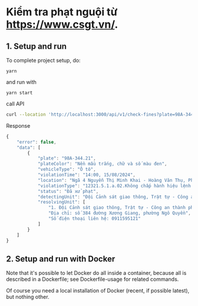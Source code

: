 # Kiểm tra phạt nguội từ https://www.csgt.vn/.

## 1. Setup and run

To complete project setup, do:

```
yarn
```

and run with

```
yarn start
```

call API
```bash
curl --location 'http://localhost:3000/api/v1/check-fines?plate=98A-344.21'
```

Response
```js
{
    "error": false,
    "data": [
        {
            "plate": "98A-344.21",
            "plateColor": "Nền mầu trắng, chữ và số màu đen",
            "vehicleType": "Ô tô",
            "violationTime": "14:00, 15/08/2024",
            "location": "Ngã 4 Nguyễn Thị Minh Khai - Hoàng Văn Thụ, Phường Xương Giang, Thành phố Bắc Giang, Tỉnh Bắc Giang",
            "violationType": "12321.5.1.a.02.Không chấp hành hiệu lệnh của vạch kẻ đường",
            "status": "Đã xử phạt",
            "detectingUnit": "Đội Cảnh sát giao thông, Trật tự - Công an thành phố Bắc Giang - Tỉnh Bắc Giang",
            "resolvingUnit": [
                "1. Đội Cảnh sát giao thông, Trật tự - Công an thành phố Bắc Giang - Tỉnh Bắc Giang",
                "Địa chỉ: số 384 đường Xương Giang, phường Ngô Quyền",
                "Số điện thoại liên hệ: 0911595121"
            ]
        }
    ]
}
```

## 2. Setup and run with Docker
Note that it's possible to let Docker do all inside a container, because all is described in a Dockerfile; see Dockerfile-usage for related commands.

Of course you need a local installation of Docker (recent, if possible latest), but nothing other.